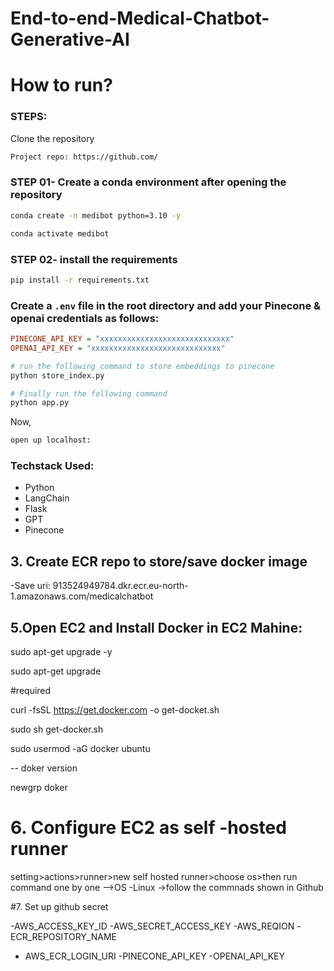 
# End-to-end-Medical-Chatbot-Generative-AI


# How to run?
### STEPS:

Clone the repository

```bash
Project repo: https://github.com/
```
### STEP 01- Create a conda environment after opening the repository

```bash
conda create -n medibot python=3.10 -y
```

```bash
conda activate medibot
```


### STEP 02- install the requirements
```bash
pip install -r requirements.txt
```


### Create a `.env` file in the root directory and add your Pinecone & openai credentials as follows:

```ini
PINECONE_API_KEY = "xxxxxxxxxxxxxxxxxxxxxxxxxxxxx"
OPENAI_API_KEY = "xxxxxxxxxxxxxxxxxxxxxxxxxxxxx"
```


```bash
# run the following command to store embeddings to pinecone
python store_index.py
```

```bash
# Finally run the following command
python app.py
```

Now,
```bash
open up localhost:
```


### Techstack Used:

- Python
- LangChain
- Flask
- GPT
- Pinecone
## 3. Create ECR repo  to store/save docker image
-Save uri: 913524949784.dkr.ecr.eu-north-1.amazonaws.com/medicalchatbot
## 5.Open EC2 and Install Docker in EC2 Mahine:

  sudo apt-get upgrade -y
  
  sudo apt-get upgrade
  
 #required

  curl -fsSL https://get.docker.com -o get-docket.sh
  
  sudo sh get-docker.sh
  
  sudo usermod -aG docker ubuntu
  
  -- doker version
  
  newgrp doker
  
  # 6. Configure EC2 as self -hosted runner 
  setting>actions>runner>new self hosted runner>choose os>then run command  one by one -->OS -Linux ->follow the commnads shown in Github

  #7. Set up github secret

  -AWS_ACCESS_KEY_ID
  -AWS_SECRET_ACCESS_KEY
  -AWS_REQION
  -ECR_REPOSITORY_NAME
  - AWS_ECR_LOGIN_URI
  -PINECONE_API_KEY
  -OPENAI_API_KEY


